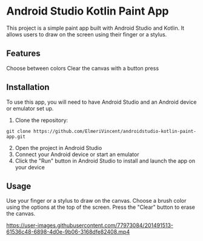 # Android Studio Kotlin Paint App

This project is a simple paint app built with Android Studio and Kotlin. It allows users to draw on the screen using their finger or a stylus.

## Features
Choose between colors
Clear the canvas with a button press

## Installation
To use this app, you will need to have Android Studio and an Android device or emulator set up.
1. Clone the repository: 

`git clone https://github.com/ElmeriVincent/androidstudio-kotlin-paint-app.git`

2. Open the project in Android Studio
3. Connect your Android device or start an emulator
4. Click the "Run" button in Android Studio to install and launch the app on your device

## Usage
Use your finger or a stylus to draw on the canvas. Choose a brush color using the options at the top of the screen. Press the "Clear" button to erase the canvas.


https://user-images.githubusercontent.com/77973084/201491513-61536c48-6898-4d0e-9b06-3168dfe82408.mp4

